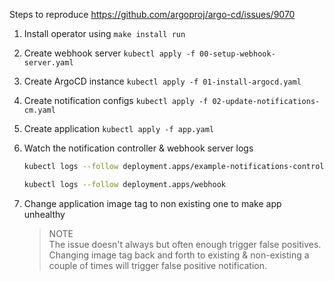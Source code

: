 Steps to reproduce https://github.com/argoproj/argo-cd/issues/9070 

1. Install operator using `make install run`
2. Create webhook server `kubectl apply -f 00-setup-webhook-server.yaml`
3. Create ArgoCD instance `kubectl apply -f 01-install-argocd.yaml`
4. Create notification configs `kubectl apply -f 02-update-notifications-cm.yaml`
5. Create application `kubectl apply -f app.yaml`

6. Watch the notification controller & webhook server logs
   ```bash
   kubectl logs --follow deployment.apps/example-notifications-controller
   ```

   ```bash
   kubectl logs --follow deployment.apps/webhook
   ```

7. Change application image tag to non existing one to make app unhealthy 
   > NOTE  
   The issue doesn't always but often enough trigger false positives. Changing image tag back and forth to existing & non-existing a couple of times will trigger false positive notification. 